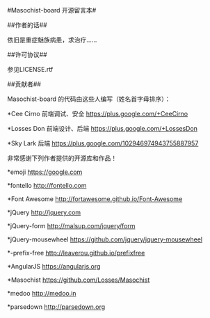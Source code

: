 #Masochist-board 开源留言本#

##作者的话##

依旧是重症魅族病患，求治疗……

##许可协议##

参见LICENSE.rtf

##贡献者##

Masochist-board 的代码由这些人编写（姓名首字母排序）：

*Cee Cirno      前端调试、安全     https://plus.google.com/+CeeCirno

*Losses Don     前端设计、后端     https://plus.google.com/+LossesDon

*Sky Lark       后端              https://plus.google.com/102946974943755887957

非常感谢下列作者提供的开源库和作品！

*emoji               https://google.com

*fontello            http://fontello.com

*Font Awesome        http://fortawesome.github.io/Font-Awesome

*jQuery              http://jquery.com

*jQuery-form         http://malsup.com/jquery/form

*jQuery-mousewheel   https://github.com/jquery/jquery-mousewheel

*-prefix-free        http://leaverou.github.io/prefixfree

*AngularJS           https://angularjs.org

*Masochist           https://github.com/Losses/Masochist

*medoo               http://medoo.in

*parsedown           http://parsedown.org

